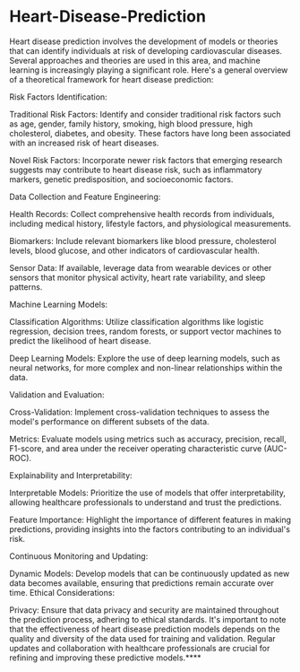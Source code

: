 # Heart-Disease-Prediction


Heart disease prediction involves the development of models or theories that can identify individuals at risk of developing cardiovascular diseases. Several approaches and theories are used in this area, and machine learning is increasingly playing a significant role. Here's a general overview of a theoretical framework for heart disease prediction:

Risk Factors Identification:


Traditional Risk Factors: Identify and consider traditional risk factors such as age, gender, family history, smoking, high blood pressure, high cholesterol, diabetes, and obesity. These factors have long been associated with an increased risk of heart diseases.

Novel Risk Factors: Incorporate newer risk factors that emerging research suggests may contribute to heart disease risk, such as inflammatory markers, genetic predisposition, and socioeconomic factors.

Data Collection and Feature Engineering:

Health Records: Collect comprehensive health records from individuals, including medical history, lifestyle factors, and physiological measurements.

Biomarkers: Include relevant biomarkers like blood pressure, cholesterol levels, blood glucose, and other indicators of cardiovascular health.

Sensor Data: If available, leverage data from wearable devices or other sensors that monitor physical activity, heart rate variability, and sleep patterns.

Machine Learning Models:

Classification Algorithms: Utilize classification algorithms like logistic regression, decision trees, random forests, or support vector machines to predict the likelihood of heart disease.

Deep Learning Models: Explore the use of deep learning models, such as neural networks, for more complex and non-linear relationships within the data.

Validation and Evaluation:

Cross-Validation: Implement cross-validation techniques to assess the model's performance on different subsets of the data.

Metrics: Evaluate models using metrics such as accuracy, precision, recall, F1-score, and area under the receiver operating characteristic curve (AUC-ROC).

Explainability and Interpretability:

Interpretable Models: Prioritize the use of models that offer interpretability, allowing healthcare professionals to understand and trust the predictions.

Feature Importance: Highlight the importance of different features in making predictions, providing insights into the factors contributing to an individual's risk.

Continuous Monitoring and Updating:

Dynamic Models: Develop models that can be continuously updated as new data becomes available, ensuring that predictions remain accurate over time.
Ethical Considerations:

Privacy: Ensure that data privacy and security are maintained throughout the prediction process, adhering to ethical standards.
It's important to note that the effectiveness of heart disease prediction models depends on the quality and diversity of the data used for training and validation. Regular updates and collaboration with healthcare professionals are crucial for refining and improving these predictive models.****
